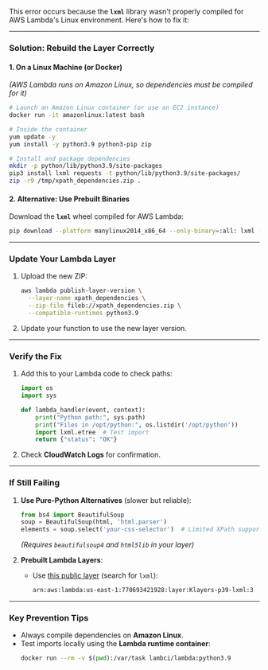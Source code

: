 This error occurs because the **`lxml`** library wasn't properly compiled for AWS Lambda's Linux environment. Here's how to fix it:

---

### **Solution: Rebuild the Layer Correctly**
#### **1. On a Linux Machine (or Docker)**
*(AWS Lambda runs on Amazon Linux, so dependencies must be compiled for it)*

```bash
# Launch an Amazon Linux container (or use an EC2 instance)
docker run -it amazonlinux:latest bash

# Inside the container
yum update -y
yum install -y python3.9 python3-pip zip

# Install and package dependencies
mkdir -p python/lib/python3.9/site-packages
pip3 install lxml requests -t python/lib/python3.9/site-packages/
zip -r9 /tmp/xpath_dependencies.zip .
```

#### **2. Alternative: Use Prebuilt Binaries**
Download the **`lxml`** wheel compiled for AWS Lambda:
```bash
pip download --platform manylinux2014_x86_64 --only-binary=:all: lxml -t python/lib/python3.9/site-packages/
```

---

### **Update Your Lambda Layer**
1. Upload the new ZIP:
   ```bash
   aws lambda publish-layer-version \
     --layer-name xpath_dependencies \
     --zip-file fileb://xpath_dependencies.zip \
     --compatible-runtimes python3.9
   ```
2. Update your function to use the new layer version.

---

### **Verify the Fix**
1. Add this to your Lambda code to check paths:
   ```python
   import os
   import sys
   
   def lambda_handler(event, context):
       print("Python path:", sys.path)
       print("Files in /opt/python:", os.listdir('/opt/python'))
       import lxml.etree  # Test import
       return {"status": "OK"}
   ```
2. Check **CloudWatch Logs** for confirmation.

---

### **If Still Failing**
1. **Use Pure-Python Alternatives** (slower but reliable):
   ```python
   from bs4 import BeautifulSoup
   soup = BeautifulSoup(html, 'html.parser')
   elements = soup.select('your-css-selector')  # Limited XPath support
   ```
   *(Requires `beautifulsoup4` and `html5lib` in your layer)*

2. **Prebuilt Lambda Layers**:
   - Use [this public layer](https://github.com/keithrozario/Klayers) (search for `lxml`):
     ```bash
     arn:aws:lambda:us-east-1:770693421928:layer:Klayers-p39-lxml:3
     ```

---

### **Key Prevention Tips**
- Always compile dependencies on **Amazon Linux**.
- Test imports locally using the **Lambda runtime container**:
  ```bash
  docker run --rm -v $(pwd):/var/task lambci/lambda:python3.9
  ```

